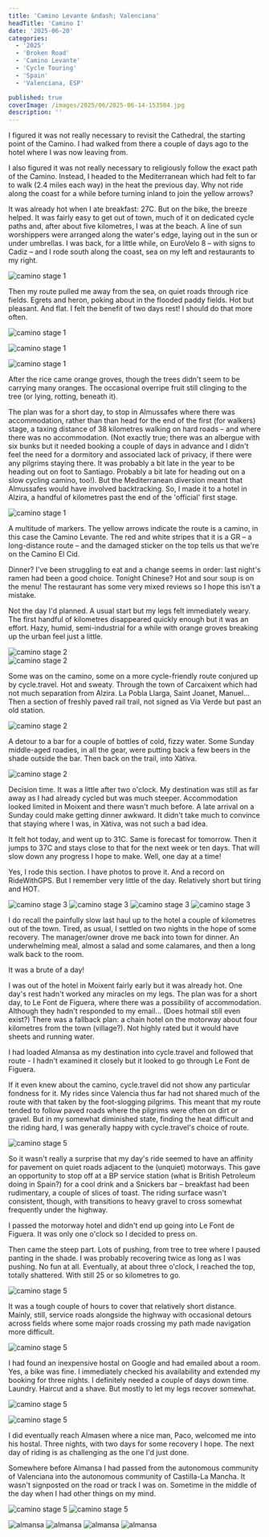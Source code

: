 ```yaml
---
title: 'Camino Levante &ndash; Valenciana'
headTitle: 'Camino I'
date: '2025-06-20'
categories:
  - '2025'
  - 'Broken Road'
  - 'Camino Levante'
  - 'Cycle Touring'
  - 'Spain'
  - 'Valenciana, ESP'

published: true
coverImage: /images/2025/06/2025-06-14-153504.jpg
description: ''
---
```


<script>
  import Img from '$lib/components/Img.svelte'
  import DayCardHGroup from '$lib/components/DayCardHGroup.svelte'
</script>

<section class="card">

<DayCardHGroup
  where="Valencia &ndash; Alzira"
  when="2025-06-14"
  distance="52.4 km, 173 m, 860.2 km to date"
/>

<p>I figured it was not really necessary to revisit the Cathedral, the starting point of the Camino. I had walked from there a couple of days ago to the hotel where I was now leaving from. </p>

<p>I also figured it was not really necessary to religiously follow the exact path of the Camino. Instead, I headed to the Mediterranean which had felt to far to walk (2.4 miles each way) in the heat the previous day. Why not ride along the coast for a while before turning inland to join the yellow arrows?</p>

<p>It was already hot when I ate breakfast: 27C. But on the bike, the breeze helped. It was fairly easy to get out of town, much of it on dedicated cycle paths and, after about five kilometres, I was at the beach. A line of sun worshippers were arranged along the water's edge, laying out in the sun or under umbrellas. I was back, for a little while, on EuroVelo 8 &ndash; with signs to Cadiz &ndash; and I rode south along the coast, sea on my left and restaurants to my right. </p>

<Img
  src="/images/2025/06/2025-06-14-121730.jpg"
  alt="camino stage 1"
/>

<p>Then my route pulled me away from the sea, on quiet roads through rice fields. Egrets and heron, poking about in the flooded paddy fields. Hot but pleasant. And flat. I felt the benefit of two days rest! I should do that more often.</p>

<Img
  src="/images/2025/06/2025-06-14-143024.jpg"
  alt="camino stage 1"
/>

<div class="w-70">
  <Img
    src="/images/2025/06/2025-06-14-142318.jpg"
    alt="camino stage 1"
  />
</div>

<Img
  src="/images/2025/06/2025-06-14-143806.jpg"
  alt="camino stage 1"
/>

<p>After the rice came orange groves, though the trees didn't seem to be carrying many oranges. The occasional overripe fruit still clinging to the tree (or lying, rotting, beneath it). </p>

<p>The plan was for a short day, to stop in Almussafes where there was accommodation, rather than than head for the end of the first (for walkers) stage, a taxing distance of 38 kilometres walking on hard roads &ndash; and where there was no accommodation. (Not exactly true; there was an albergue with six bunks but it needed booking a couple of days in advance and I didn't feel the need for a dormitory and associated lack of privacy, if there were any pilgrims staying there. It was probably a bit late in the year to be heading out on foot to Santiago. Probably a bit late for heading out on a slow cycling camino, too!). But the Mediterranean diversion meant that Almussafes would have involved backtracking. So, I made it to a hotel in Alzira, a handful of kilometres past the end of the 'official' first stage.</p>

<Img
  src="/images/2025/06/2025-06-14-152909.jpg"
  alt="camino stage 1"
/>

<p>A multitude of markers. The yellow arrows indicate the route is a camino, in this case the Camino Levante. The red and white stripes that it is a GR &ndash; a long-distance route &ndash; and the damaged sticker on the top tells us that we're on the Camino El Cid.</p>

<p>Dinner? I've been struggling to eat and a change seems in order: last night's ramen had been a good choice. Tonight Chinese? Hot and sour soup is on the menu! The restaurant has some very mixed reviews so I hope this isn't a mistake.</p>

</section>

<section class="card">

<DayCardHGroup
  where="Alzira &ndash; X&agrave;tiva"
  when="2025-06-15"
  distance="24.3 km, 128 m, 884.5 km to date"
/>

<p>Not the day I'd planned. A usual start but my legs felt immediately weary. The first handful of kilometres disappeared quickly enough but it was an effort. Hazy, humid, semi-industrial for a while with orange groves breaking up the urban feel just a little.</p>

<div class="w-80">
  <Img
    src="/images/2025/06/2025-06-15-111238.jpg"
    alt="camino stage 2"
  />
</div>
<Img
  src="/images/2025/06/2025-06-15-111640.jpg"
  alt="camino stage 2"
/>

<p>Some was on the camino, some on a more cycle-friendly route conjured up by cycle.travel. Hot and sweaty. Through the town of Carcaixent which had not much separation from Alzira. La Pobla Llarga, Saint Joanet, Manuel... Then a section of freshly paved rail trail, not signed as Via Verde but past an old station. </p>

<Img
  src="/images/2025/06/2025-06-15-121505.jpg"
  alt="camino stage 2"
/>

<p>A detour to a bar for a couple of bottles of cold, fizzy water. Some Sunday middle-aged roadies, in all the gear, were putting back a few beers in the shade outside the bar. Then back on the trail, into X&agrave;tiva.</p>

<Img
  src="/images/2025/06/2025-06-15-134409.jpg"
  alt="camino stage 2"
/>

<p>Decision time. It was a little after two o'clock. My destination was still as far away as I had already cycled but was much steeper. Accommodation looked limited in Moixent and there wasn't much before. A late arrival on a Sunday could make getting dinner awkward. It didn't take much to convince that staying where I was, in X&agrave;tiva, was not such a bad idea.</p>

<p>It felt hot today, and went up to 31C. Same is forecast for tomorrow. Then it jumps to 37C and stays close to that for the next week or ten days. That will slow down any progress I hope to make. Well, one day at a time!</p>

</section>

<section class="card">

<DayCardHGroup
  where="X&agrave;tiva &ndash; Moixent"
  when="2025-06-16"
  distance="30.1 km, 128 m, 914.5 km to date"
/>

<p>Yes, I rode this section. I have photos to prove it. And a record on RideWithGPS. But I remember very little of the day. Relatively short but tiring and HOT. </p>

<Img
  src="/images/2025/06/2025-06-16-113129.jpg"
  alt="camino stage 3"
/>
<Img
  src="/images/2025/06/2025-06-16-124054.jpg"
  alt="camino stage 3"
/>
<Img
  src="/images/2025/06/2025-06-16-135054.jpg"
  alt="camino stage 3"
/>
<Img
  src="/images/2025/06/2025-06-16-135108.jpg"
  alt="camino stage 3"
/>

<p>I do recall the painfully slow last haul up to the hotel a couple of kilometres out of the town. Tired, as usual, I settled on two nights in the hope of some recovery. The manager/owner drove me back into town for dinner. An underwhelming meal, almost a salad and some calamares, and then a long walk back to the room. </p>

</section>

<section class="card">

<DayCardHGroup
  where="Moixent &ndash; Almansa"
  when="2025-06-18"
  distance="37.3 km, 508 m, 951.8 km to date"
/>

<p>It was a brute of a day!</p>

<p>I was out of the hotel in Moixent fairly early but it was already hot. One day's rest hadn't worked any miracles on my legs. The plan was for a short day, to Le Font de Figuera, where there was a possibility of accommodation. Although they hadn't responded to my email... (Does hotmail still even exist?) There was a fallback plan: a chain hotel on the motorway about four kilometres from the town (village?). Not highly rated but it would have sheets and running water.</p>

<p>I had loaded Almansa as my destination into cycle.travel and followed that route - I hadn't examined it closely but it looked to go through Le Font de Figuera. </p>

<p>If it even knew about the camino, cycle.travel did not show any particular fondness for it. My rides since Valencia thus far had not shared much of the route with that taken by the foot-slogging pilgrims. This meant that my route tended to follow paved roads where the pilgrims were often on dirt or gravel. But in my somewhat diminished state, finding the heat difficult and the riding hard, I was generally happy with cycle.travel's choice of route. </p>

<Img
  src="/images/2025/06/2025-06-18-145139.jpg"
  alt="camino stage 5"
/>

<p>So it wasn't really a surprise that my day's ride seemed to have an affinity for pavement on quiet roads adjacent to the (unquiet) motorways. This gave an opportunity to stop off at a BP service station (what is British Petroleum doing in Spain?) for a cool drink and a Snickers bar &ndash; breakfast had been rudimentary, a couple of slices of toast. The riding surface wasn't consistent, though, with transitions to heavy gravel to cross somewhat frequently under the highway.</p>

<p>I passed the motorway hotel and didn't end up going into Le Font de Figuera. It was only one o'clock so I decided to press on. </p>

<p>Then came the steep part. Lots of pushing, from tree to tree where I paused panting in the shade. I was probably recovering twice as long as I was pushing. No fun at all. Eventually, at about three o'clock, I reached the top, totally shattered. With still 25 or so kilometres to go.
</p>

<Img
  src="/images/2025/06/2025-06-18-145203.jpg"
  alt="camino stage 5"
/>

<p>It was a tough couple of hours to cover that relatively short distance. Mainly, still, service roads alongside the highway with occasional detours across fields where some major roads crossing my path made navigation more difficult.</p>

<Img
  src="/images/2025/06/2025-06-18-160121.jpg"
  alt="camino stage 5"
/>

<p>I had found an inexpensive hostal on Google and had emailed about a room. Yes, a bike was fine. I immediately checked his availability and extended my booking for three nights. I definitely needed a couple of days down time. Laundry. Haircut and a shave. But mostly to let my legs recover somewhat.</p>

<Img
  src="/images/2025/06/2025-06-18-163548.jpg"
  alt="camino stage 5"
  caption="Reunited with the camino, if only briefly."
/>

<Img
  src="/images/2025/06/2025-06-18-171441.jpg"
  alt="camino stage 5"
/>

<p>I did eventually reach Almasen where a nice man, Paco, welcomed me into his hostal. Three nights, with two days for some recovery I hope. The next day of riding is as challenging as the one I'd just done.</p>

<p>Somewhere before Almansa I had passed from the autonomous community of Valenciana into the autonomous community of Castilla-La Mancha. It wasn't signposted on the road or track I was on. Sometime in the middle of the day when I had other things on my mind.</p>

<Img
  src="/images/2025/06/2025-06-18-172621.jpg"
  alt="camino stage 5"
/>
<Img
  src="/images/2025/06/2025-06-19-155542.jpg"
  alt="camino stage 5"
/>

<DayCardHGroup
  where="The Castle"
/>

<Img
  src="/images/2025/06/2025-06-20-120909.jpg"
  alt="almansa"
/>
<Img
  src="/images/2025/06/2025-06-20-122305.jpg"
  alt="almansa"
/>
<Img
  src="/images/2025/06/2025-06-20-122501.jpg"
  alt="almansa"
/>
<Img
  src="/images/2025/06/2025-06-20-142953.jpg"
  alt="almansa"
/>

</section>
